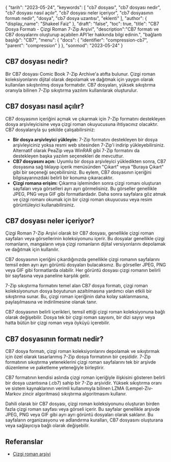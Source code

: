 {
"tarih": "2023-05-24",
  "keywords": [
"cb7 dosyası",
"cb7 dosyası nedir",
"cb7 dosyası nasıl açılır",
"cb7 dosyası neler içeriyor",
"cb7 dosyasının formatı nedir",
"dosya",
"cb7 dosya uzantısı",
"eklenti"
],
  "author": {
"display_name": "Shakeel Faiz"
},
"draft": "false",
"toc": true,
"title": "CB7 Dosya Formatı - Çizgi Roman 7-Zip Arşivi",
  "description":"CB7 formatı ve CB7 dosyalarını oluşturup açabilen API'ler hakkında bilgi edinin.",
"bağlantı başlığı": "CB7",
  "menu": {
    "docs": {
      "identifier": "compression-cb7",
      "parent": "compression"
}
},
"sonmod": "2023-05-24"
}

## CB7 dosyası nedir?

Bir CB7 dosyası Comic Book 7-Zip Archive'a atıfta bulunur. Çizgi roman koleksiyonlarını dijital olarak depolamak ve dağıtmak için yaygın olarak kullanılan sıkıştırılmış dosya formatıdır. CB7 dosyaları, yüksek sıkıştırma oranıyla bilinen 7-Zip sıkıştırma yazılımı kullanılarak oluşturulur.

## CB7 dosyası nasıl açılır?

CB7 dosyasının içeriğini açmak ve çıkarmak için 7-Zip formatını destekleyen dosya arşivleyicisine veya çizgi roman okuyucusuna ihtiyacınız olacaktır. CB7 dosyalarıyla şu şekilde çalışabilirsiniz:

- **Bir dosya arşivleyici yükleyin:** 7-Zip formatını destekleyen bir dosya arşivleyiciniz yoksa resmi web sitesinden 7-Zip'i indirip yükleyebilirsiniz. Alternatif olarak PeaZip veya WinRAR gibi 7-Zip formatını da destekleyen başka yazılım seçenekleri de mevcuttur.
- **CB7 dosyasını açın:** Uyumlu bir dosya arşivleyici yükledikten sonra, CB7 dosyasına sağ tıklayıp içerik menüsünden "Çıkart" veya "Buraya Çıkart" gibi bir seçeneği seçebilirsiniz. Bu eylem, CB7 dosyasının içeriğini bilgisayarınızdaki belirli bir konuma çıkaracaktır.
- **Çizgi romana erişim:** Çıkarma işleminden sonra çizgi romanı oluşturan sayfaları veya görselleri ayrı ayrı görmelisiniz. Bu görseller genellikle JPEG, PNG veya GIF gibi formatlardadır. Daha sonra sayfalara göz atmak ve çizgi romanı okumak için bir çizgi roman okuyucusu veya resim görüntüleyici kullanabilirsiniz.

## CB7 dosyası neler içeriyor?

Çizgi Roman 7-Zip Arşivi olarak bir CB7 dosyası, genellikle çizgi roman sayfaları veya görsellerinin koleksiyonunu içerir. Bu dosyalar genellikle çizgi romanların, mangaların veya çizgi romanların dijital versiyonlarını depolamak ve dağıtmak için kullanılır.

CB7 dosyasının içeriğini çıkardığınızda genellikle çizgi romanın sayfalarını temsil eden ayrı ayrı görüntü dosyaları bulacaksınız. Bu görseller JPEG, PNG veya GIF gibi formatlarda olabilir. Her görüntü dosyası çizgi romanın belirli bir sayfasına veya paneline karşılık gelir.

7-Zip sıkıştırma formatını temel alan CB7 dosya formatı, çizgi roman koleksiyonunun dosya boyutunun azaltılmasına yardımcı olan etkili bir sıkıştırma sunar. Bu, çizgi roman içeriğinin daha kolay saklanmasına, paylaşılmasına ve indirilmesine olanak tanır.

CB7 dosyasının belirli içerikleri, temsil ettiği çizgi roman koleksiyonuna bağlı olarak değişebilir. Dosya tek bir çizgi roman sayısını, bir dizi sayıyı veya hatta bütün bir çizgi roman veya öyküyü içerebilir.

## CB7 dosyasının formatı nedir?

CB7 dosya formatı, çizgi roman koleksiyonlarını depolamak ve sıkıştırmak için özel olarak tasarlanmış 7-Zip dosya formatının bir çeşididir. 7-Zip formatının sıkıştırma yeteneklerini çizgi roman sayfalarını tek bir arşivde düzenleme ve paketleme yeteneğiyle birleştirir.

CB7 formatının kendisi aslında çizgi roman içeriğiyle ilişkisini gösteren belirli bir dosya uzantısına (.cb7) sahip bir 7-Zip arşividir. Yüksek sıkıştırma oranı ve sistem kaynaklarının verimli kullanımıyla bilinen LZMA (Lempel-Ziv-Markov zincir algoritması) sıkıştırma algoritmasını kullanır.

Dahili olarak bir CB7 dosyası, çizgi roman koleksiyonunu oluşturan birden fazla çizgi roman sayfası veya görseli içerir. Bu sayfalar genellikle arşivde JPEG, PNG veya GIF gibi ayrı ayrı görüntü dosyaları olarak saklanır. Bu sayfaların organizasyonu ve adlandırma kuralları, CB7 dosyasını oluşturana veya sağlayıcıya bağlı olarak değişebilir.

## Referanslar
* [Çizgi roman arşivi](https://en.wikipedia.org/wiki/Comic_book_archive)

